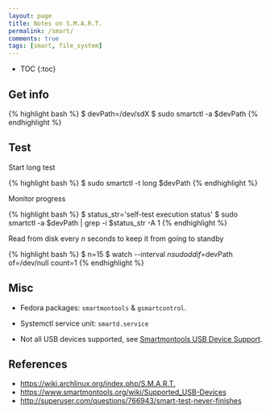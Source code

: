 ```yaml
---
layout: page
title: Notes on S.M.A.R.T.
permalink: /smart/
comments: true
tags: [smart, file_system]
---
```


* TOC
{:toc}

## Get info

{% highlight bash %}
$ devPath=/dev/sdX
$ sudo smartctl -a $devPath
{% endhighlight %}

## Test

Start long test

{% highlight bash %}
$ sudo smartctl -t long $devPath
{% endhighlight %}

Monitor progress

{% highlight bash %}
$ status_str='self-test execution status'
$ sudo smartctl -a $devPath  | grep -i $status_str -A 1
{% endhighlight %}

Read from disk every *n* seconds to keep it from going to standby

{% highlight bash %}
$ n=15
$ watch --interval $n sudo dd if=$devPath of=/dev/null count=1
{% endhighlight %}

## Misc

- Fedora packages: `smartmontools` & `gsmartcontrol`.

- Systemctl service unit: `smartd.service`

- Not all USB devices supported, see [Smartmontools USB Device
  Support](https://www.smartmontools.org/wiki/Supported_USB-Devices).

## References

- <https://wiki.archlinux.org/index.php/S.M.A.R.T.>
- <https://www.smartmontools.org/wiki/Supported_USB-Devices>
- <http://superuser.com/questions/766943/smart-test-never-finishes>
